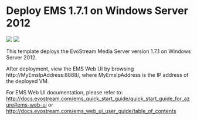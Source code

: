 # Deploy EMS 1.7.1 on Windows Server 2012

<a href="https://portal.azure.com/#create/Microsoft.Template/uri/https%3A%2F%2Fraw.githubusercontent.com%2FEvoStream%2Fazure_deploy%2Fmaster%2Fems171_windows2012%2Fazuredeploy.json" target="_blank"><img src="http://azuredeploy.net/deploybutton.png"/></a>
<a href="http://armviz.io/#/?load=https%3A%2F%2Fraw.githubusercontent.com%2FEvoStream%2Fazure_deploy%2Fmaster%2Fems171_windows2012%2Fazuredeploy.json" target="_blank">
    <img src="http://armviz.io/visualizebutton.png"/>
</a>

This template deploys the EvoStream Media Server version 1.7.1 on Windows Server 2012.

After deployment, view the EMS Web UI by browsing http://MyEmsIpAddress:8888/, where MyEmsIpAddress is the IP address of the deployed VM.

For EMS Web UI documentation, please refer to:
http://docs.evostream.com/ems_quick_start_guide/quick_start_guide_for_azure#ems-web-ui
or
http://docs.evostream.com/ems_web_ui_user_guide/table_of_contents
